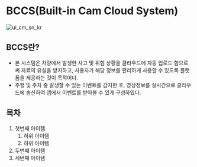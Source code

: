 
# BCCS(Built-in Cam Cloud System)


![ui_cm_sn_kr](https://user-images.githubusercontent.com/110047222/192769109-c6e813d8-a66d-47ac-aeae-73838c1e9814.png)



## BCCS란?

* 본 시스템은 차량에서 발생한 사고 및 위험 상황을 클라우드에 자동 업로드 함으로써 자료의 유실을 방지하고, 사용자가 해당 정보를 편리하게 사용할 수 있도록 플랫폼을 제공하는 것이 목적이다.
* 주행 및 주차 중 발생할 수 있는 이벤트를 감지한 후, 영상정보를 실시간으로 클라우드에 송신하여 앱에서 이벤트를 받아볼 수 있게 구성하였다.

## 목차
 1. 첫번째 아이템  
      1. 하위 아이템
      4. 하위 아이템
  1. 두번째 아이템
  1. 세번째 아이템
